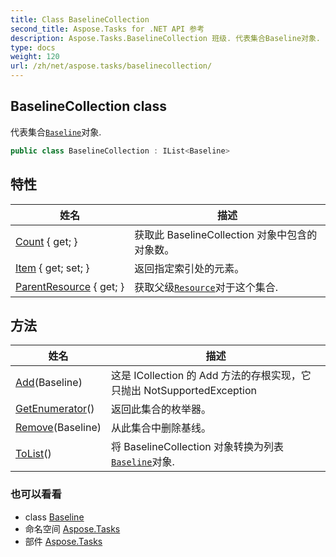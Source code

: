 ```yaml
---
title: Class BaselineCollection
second_title: Aspose.Tasks for .NET API 参考
description: Aspose.Tasks.BaselineCollection 班级. 代表集合Baseline对象.
type: docs
weight: 120
url: /zh/net/aspose.tasks/baselinecollection/
---
```

## BaselineCollection class

代表集合[`Baseline`](../baseline/)对象.

```csharp
public class BaselineCollection : IList<Baseline>
```

## 特性

| 姓名 | 描述 |
| --- | --- |
| [Count](../../aspose.tasks/baselinecollection/count/) { get; } | 获取此 BaselineCollection 对象中包含的对象数。 |
| [Item](../../aspose.tasks/baselinecollection/item/) { get; set; } | 返回指定索引处的元素。 |
| [ParentResource](../../aspose.tasks/baselinecollection/parentresource/) { get; } | 获取父级[`Resource`](../resource/)对于这个集合. |

## 方法

| 姓名 | 描述 |
| --- | --- |
| [Add](../../aspose.tasks/baselinecollection/add/)(Baseline) | 这是 ICollection 的 Add 方法的存根实现，它只抛出 NotSupportedException |
| [GetEnumerator](../../aspose.tasks/baselinecollection/getenumerator/)() | 返回此集合的枚举器。 |
| [Remove](../../aspose.tasks/baselinecollection/remove/)(Baseline) | 从此集合中删除基线。 |
| [ToList](../../aspose.tasks/baselinecollection/tolist/)() | 将 BaselineCollection 对象转换为列表[`Baseline`](../baseline/)对象. |

### 也可以看看

* class [Baseline](../baseline/)
* 命名空间 [Aspose.Tasks](../../aspose.tasks/)
* 部件 [Aspose.Tasks](../../)


